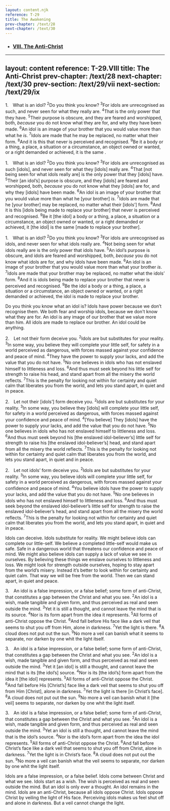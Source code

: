 ```yaml
---
layout: content.njk
reference: T-29
title: The Awakening
prev-chapter: /text/28
next-chapter: /text/30
---
```



<ul>
    <li><h3><a href=/text/28/VIII>VIII. The Anti-Christ</a></h3>
</ul>    

---
layout: content
reference: T-29.VIII
title: The Anti-Christ
prev-chapter: /text/28
next-chapter: /text/30
prev-section: /text/29/vii
next-section: /text/29/ix
---

<div class=paragraph id="p1">

  <p class=fip>1.&emsp;What is an idol? <sup>2</sup>Do you think you know? <sup>3</sup>For idols are unrecognised as such, and never seen for what they really are. <sup>4</sup>That is the only power that they have. <sup>5</sup>Their purpose is obscure, and they are feared and worshipped, both, <em>because</em> you do not know what they are for, and why they have been made. <sup>6</sup>An idol is an image of your brother that you would value more than what he <em>is</em>. <sup>7</sup>Idols are made that he may be replaced, no matter what their form. <sup>8</sup>And it is this that never is perceived and recognised. <sup>9</sup>Be it a body or a thing, a place, a situation or a circumstance, an object owned or wanted, or a right demanded or achieved, it is the same .</p>

  <p class=expanded>1.&emsp;What is an idol? <sup>2</sup>Do you think you know? <sup>3</sup>For idols are unrecognised as such [idols], and never seen for what they [idols] really are. <sup>4</sup>That [not being seen for what idols really are] is the only power that they [idols] have. <sup>5</sup>Their [an idol’s] purpose is obscure, and they [idols] are feared and worshipped, both, <em>because</em> you do not know what they [idols] are for, and why they [idols] have been made. <sup>6</sup>An idol is an image of your brother that you would value more than what he [your brother] <em>is</em>. <sup>7</sup>Idols are made that he [your brother] may be replaced, no matter what their [idols’] form. <sup>8</sup>And it is this [idols being made to replace your brother] that never is perceived and recognised. <sup>9</sup>Be it [the idol] a body or a thing, a place, a situation or a circumstance, an object owned or wanted, or a right demanded or achieved, it [the idol] is the same [made to replace your brother].</p>

  <p class=substituted>1.&emsp;What is an idol? <sup>2</sup>Do you think you know? <sup>3</sup>For idols are unrecognised as idols, and never seen for what idols really are. <sup>4</sup>Not being seen for what idols really are is the only power that idols have. <sup>5</sup>An idol’s purpose is obscure, and idols are feared and worshipped, both, <em>because</em> you do not know what idols are for, and why idols have been made. <sup>6</sup>An idol is an image of your brother that you would value more than what your brother <em>is</em>. <sup>7</sup>Idols are made that your brother may be replaced, no matter what the idols’ form. <sup>8</sup>And it is idols being made to replace your brother that never is perceived and recognised. <sup>9</sup>Be the idol a body or a thing, a place, a situation or a circumstance, an object owned or wanted, or a right demanded or achieved, the idol is made to replace your brother.</p>

  <p class=simplified>Do you think you know what an idol is? Idols have power because we don’t recognise them. We both fear and worship idols, because we don't know what they are for. An idol is any image of our brother that we value more than him. All idols are made to replace our brother. An idol could be anything.</p>

</div>

<div class=paragraph id="p2">
  <p class=fip>2.&emsp;Let not their form deceive you. <sup>2</sup>Idols are but substitutes for your reality. <sup>3</sup>In some way, you believe they will complete your little self, for safety in a world perceived as dangerous, with forces massed against your confidence and peace of mind. <sup>4</sup>They have the power to supply your lacks, and add the value that you do not have. <sup>5</sup>No one believes in idols who has not enslaved himself to littleness and loss. <sup>6</sup>And thus must seek beyond his little self for strength to raise his head, and stand apart from all the misery the world reflects. <sup>7</sup>This is the penalty for looking not within for certainty and quiet calm that liberates you from the world, and lets you stand apart, in quiet and in peace.</p>

  <p class=expanded>2.&emsp;Let not their [idols’] form deceive you. <sup>2</sup>Idols are but substitutes for your reality. <sup>3</sup>In some way, you believe they [idols] will complete your little self, for safety in a world perceived as dangerous, with forces massed against your confidence and peace of mind. <sup>4</sup>[You believe] They [idols] have the power to supply your lacks, and add the value that you do not have. <sup>5</sup>No one believes in idols who has not enslaved himself to littleness and loss. <sup>6</sup>And thus must seek beyond his [the enslaved idol-believer’s] little self for strength to raise his [the enslaved idol-believer’s] head, and stand apart from all the misery the world reflects. <sup>7</sup>This is the penalty for looking not within for certainty and quiet calm that liberates you from the world, and lets you stand apart, in quiet and in peace.</p>

  <p class=substituted>2.&emsp;Let not idols’ form deceive you. <sup>2</sup>Idols are but substitutes for your reality. <sup>3</sup>In some way, you believe idols will complete your little self, for safety in a world perceived as dangerous, with forces massed against your confidence and peace of mind. <sup>4</sup>You believe idols have the power to supply your lacks, and add the value that you do not have. <sup>5</sup>No one believes in idols who has not enslaved himself to littleness and loss. <sup>6</sup>And thus must seek beyond the enslaved idol-believer’s little self for strength to raise the enslaved idol-believer’s head, and stand apart from all the misery the world reflects. <sup>7</sup>This is the penalty for looking not within for certainty and quiet calm that liberates you from the world, and lets you stand apart, in quiet and in peace.</p>

  <p class=simplified>Idols can deceive. Idols substitute for reality. We might believe idols can complete our little-self. We believe a completed little-self would make us safe. Safe in a dangerous world that threatens our confidence and peace of mind. We might also believe idols can supply a lack of value we see in ourselves. By believing these things we enslave ourselves to littleness and loss. We might look for strength outside ourselves, hoping to stay apart from the world’s misery. Instead it’s better to look within for certainty and quiet calm. That way we will be free from the world. Then we can stand apart, in quiet and peace.</p>

</div>

<div class=paragraph id="p3">

  <p class=fip>3.&emsp;An idol is a false impression, or a false belief; some form of anti-Christ, that constitutes a gap between the Christ and what you see. <sup>2</sup>An idol is a wish, made tangible and given form, and thus perceived as real and seen outside the mind. <sup>3</sup>Yet it is still a thought, and cannot leave the mind that is its source. <sup>4</sup>Nor is its form apart from the idea it represents. <sup>5</sup>All forms of anti-Christ oppose the Christ. <sup>6</sup>And fall before His face like a dark veil that seems to shut you off from Him, alone in darkness. <sup>7</sup>Yet the light is there. <sup>8</sup>A cloud does not put out the sun. <sup>9</sup>No more a veil can banish what it seems to separate, nor darken by one whit the light itself.</p>

  <p class=expanded>3.&emsp;An idol is a false impression, or a false belief; some form of anti-Christ, that constitutes a gap between the Christ and what you see. <sup>2</sup>An idol is a wish, made tangible and given form, and thus perceived as real and seen outside the mind. <sup>3</sup>Yet it [an idol] is still a thought, and cannot leave the mind that is its [the idol’s] source. <sup>4</sup>Nor is its [the idol’s] form apart from the idea it [the idol] represents. <sup>5</sup>All forms of anti-Christ oppose the Christ. <sup>6</sup>And fall before His [Christ’s] face like a dark veil that seems to shut you off from Him [Christ], alone in darkness. <sup>7</sup>Yet the light is there [in Christ’s face]. <sup>8</sup>A cloud does not put out the sun. <sup>9</sup>No more a veil can banish what it [the veil] seems to separate, nor darken by one whit the light itself.</p>

  <p class=substituted>3.&emsp;An idol is a false impression, or a false belief; some form of anti-Christ, that constitutes a gap between the Christ and what you see. <sup>2</sup>An idol is a wish, made tangible and given form, and thus perceived as real and seen outside the mind. <sup>3</sup>Yet an idol is still a thought, and cannot leave the mind that is the idol’s source. <sup>4</sup>Nor is the idol’s form apart from the idea the idol represents. <sup>5</sup>All forms of anti-Christ oppose the Christ. <sup>6</sup>And fall before Christ’s face like a dark veil that seems to shut you off from Christ, alone in darkness. <sup>7</sup>Yet the light is in Christ’s face. <sup>8</sup>A cloud does not put out the sun. <sup>9</sup>No more a veil can banish what the veil seems to separate, nor darken by one whit the light itself.</p>

  <p class=simplified>Idols are a false impression, or a false belief. Idols come between Christ and what we see. Idols start as a wish. The wish is perceived as real and seen outside the mind. But an idol is only ever a thought. An idol remains in the mind. Idols are an anti-Christ, because all idols oppose Christ. Idols oppose Christ by veiling the light of His face. Perceiving idols makes us feel shut off and alone in darkness. But a veil cannot change the light.</p>

</div>
